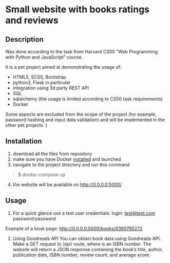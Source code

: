 # Small website with books ratings and reviews

## Description

Was done according to the task from Harvard CS50 "Web Programming with Python and JavaScript" course.

It is a pet project aimed at demonstrating the usage of:
- HTML5, SCSS, Bootstrap
- python3, Flask in particular
- integration using 3d party REST API
- SQL
- sqlalchemy (the usage is limited according to CS50 task requirements)
- Docker

Some aspects are excluded from the scope of the project (for example, password hashing and input data validation) and will be implemented in the other pet projects :)

## Installation

1. download all the files from repository
2. make sure you have Docker [installed](https://docs.docker.com/get-docker/) and launched
3. navigate to the project directory and run this command
> $ docker-compose up

4. the website will be available on http://0.0.0.0:5000/

## Usage

1. For a quick glance use a test user credentials:
login: test@test.com
password:password

Example of a book page:
http://0.0.0.0:5000/books/0380795272

2. Using Goodreads API
You can obtain book data using Goodreads API.
Make a GET request to /api/<isbn> route, where <isbn> is an ISBN number. The website will return a JSON response containing the book’s title, author, publication date, ISBN number, review count, and average score.

